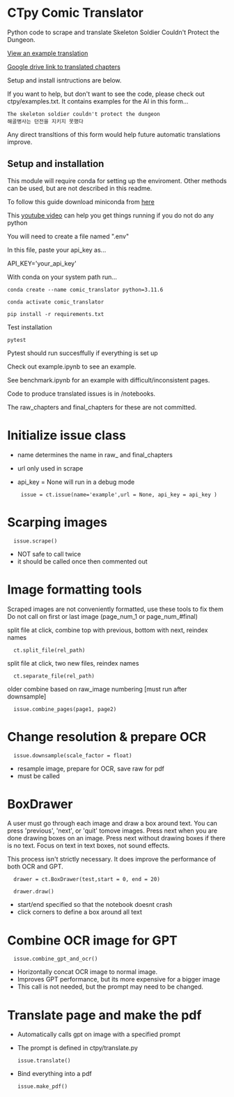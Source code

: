 # CTpy Comic Translator

Python code to scrape and translate Skeleton Soldier Couldn't Protect the Dungeon.

[View an example translation](/final_chapters/example.pdf)

[Google drive link to translated chapters](https://drive.google.com/drive/folders/1svq-2SuqnTngff66doalNcpf7AWxJE8g?usp=drive_link)

Setup and install isntructions are below.

If you want to help, but don't want to see the code, please check out ctpy/examples.txt.
It contains examples for the AI in this form...

    The skeleton soldier couldn't protect the dungeon
    해골병사는 던전을 지키지 못했다

Any direct transltions of this form would help future automatic translations improve.


## Setup and installation

This module will require conda for setting up the enviroment. 
Other methods can be used, but are not described in this readme.

To follow this guide download miniconda from [here](https://docs.conda.io/projects/miniconda/en/latest/)

This [youtube video](https://www.youtube.com/watch?v=XCvgyvBFjyM) can help you get things running if you do not do any python

You will need to create a file named ".env"

In this file, paste your api_key as...

   API_KEY='your_api_key'

With conda on your system path run...

    conda create --name comic_translator python=3.11.6

    conda activate comic_translator

    pip install -r requirements.txt

Test installation

    pytest

Pytest should run succesffully if everything is set up

Check out example.ipynb to see an example.

See benchmark.ipynb for an example with difficult/inconsistent pages.

Code to produce translated issues is in /notebooks. 

The raw_chapters and final_chapters for these are not committed.

# Initialize issue class

 - name determines the name in raw_ and final_chapters
 - url only used in scrape
 - api_key = None will run in a debug mode

        issue = ct.issue(name='example',url = None, api_key = api_key )

# Scarping images

      issue.scrape() 

 - NOT safe to call twice
 - it should be called once then commented out
  
# Image formatting tools

 Scraped images are not conveniently formatted, use these tools to fix them
 Do not call on first or last image (page_num_1 or page_num_#final)

 split file at click, combine top with previous, bottom with next, reindex names

      ct.split_file(rel_path)

 split file at click, two new files, reindex names

      ct.separate_file(rel_path) 

 older combine based on raw_image numbering [must run after downsample]

      issue.combine_pages(page1, page2)


# Change resolution & prepare OCR

      issue.downsample(scale_factor = float)

   - resample image, prepare for OCR, save raw for pdf
   - must be called

# BoxDrawer

A user must go through each image and draw a box around text.
You can press 'previous', 'next', or 'quit' tomove images.
Press next when you are done drawing boxes on an image.
Press next without drawing boxes if there is no text.
Focus on text in text boxes, not sound effects.

This process isn't strictly necessary. It does improve the performance of both OCR and GPT. 

      drawer = ct.BoxDrawer(test,start = 0, end = 20)

      drawer.draw()

 - start/end specified so that the notebook doesnt crash
 - click corners to define a box around all text

# Combine OCR image for GPT

      issue.combine_gpt_and_ocr()

   - Horizontally concat OCR image to normal image.
   - Improves GPT performance, but its more expensive for a bigger image
   - This call is not needed, but the prompt may need to be changed.

# Translate page and make the pdf

   - Automatically calls gpt on image with a specified prompt
   - The prompt is defined in ctpy/translate.py 

         issue.translate()
   - Bind everything into a pdf

         issue.make_pdf()

